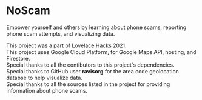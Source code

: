# NoScam
 Empower yourself and others by learning about phone scams, reporting phone scam attempts, and visualizing data.

 This project was a part of Lovelace Hacks 2021.    
 This project uses Google Cloud Platform, for Google Maps API, hosting, and Firestore.   
 Special thanks to all the contibutors to this project's dependencies.   
 Special thanks to GitHub user **ravisorg** for the area code geolocation databse to help visualize data.   
 Special thanks to all the sources listed in the project for providing information about phone scams.   
